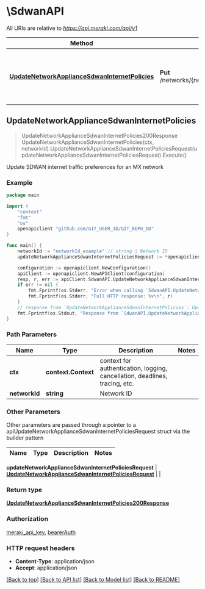 # \SdwanAPI

All URIs are relative to *https://api.meraki.com/api/v1*

Method | HTTP request | Description
------------- | ------------- | -------------
[**UpdateNetworkApplianceSdwanInternetPolicies**](SdwanAPI.md#UpdateNetworkApplianceSdwanInternetPolicies) | **Put** /networks/{networkId}/appliance/sdwan/internetPolicies | Update SDWAN internet traffic preferences for an MX network



## UpdateNetworkApplianceSdwanInternetPolicies

> UpdateNetworkApplianceSdwanInternetPolicies200Response UpdateNetworkApplianceSdwanInternetPolicies(ctx, networkId).UpdateNetworkApplianceSdwanInternetPoliciesRequest(updateNetworkApplianceSdwanInternetPoliciesRequest).Execute()

Update SDWAN internet traffic preferences for an MX network



### Example

```go
package main

import (
	"context"
	"fmt"
	"os"
	openapiclient "github.com/GIT_USER_ID/GIT_REPO_ID"
)

func main() {
	networkId := "networkId_example" // string | Network ID
	updateNetworkApplianceSdwanInternetPoliciesRequest := *openapiclient.NewUpdateNetworkApplianceSdwanInternetPoliciesRequest() // UpdateNetworkApplianceSdwanInternetPoliciesRequest |  (optional)

	configuration := openapiclient.NewConfiguration()
	apiClient := openapiclient.NewAPIClient(configuration)
	resp, r, err := apiClient.SdwanAPI.UpdateNetworkApplianceSdwanInternetPolicies(context.Background(), networkId).UpdateNetworkApplianceSdwanInternetPoliciesRequest(updateNetworkApplianceSdwanInternetPoliciesRequest).Execute()
	if err != nil {
		fmt.Fprintf(os.Stderr, "Error when calling `SdwanAPI.UpdateNetworkApplianceSdwanInternetPolicies``: %v\n", err)
		fmt.Fprintf(os.Stderr, "Full HTTP response: %v\n", r)
	}
	// response from `UpdateNetworkApplianceSdwanInternetPolicies`: UpdateNetworkApplianceSdwanInternetPolicies200Response
	fmt.Fprintf(os.Stdout, "Response from `SdwanAPI.UpdateNetworkApplianceSdwanInternetPolicies`: %v\n", resp)
}
```

### Path Parameters


Name | Type | Description  | Notes
------------- | ------------- | ------------- | -------------
**ctx** | **context.Context** | context for authentication, logging, cancellation, deadlines, tracing, etc.
**networkId** | **string** | Network ID | 

### Other Parameters

Other parameters are passed through a pointer to a apiUpdateNetworkApplianceSdwanInternetPoliciesRequest struct via the builder pattern


Name | Type | Description  | Notes
------------- | ------------- | ------------- | -------------

 **updateNetworkApplianceSdwanInternetPoliciesRequest** | [**UpdateNetworkApplianceSdwanInternetPoliciesRequest**](UpdateNetworkApplianceSdwanInternetPoliciesRequest.md) |  | 

### Return type

[**UpdateNetworkApplianceSdwanInternetPolicies200Response**](UpdateNetworkApplianceSdwanInternetPolicies200Response.md)

### Authorization

[meraki_api_key](../README.md#meraki_api_key), [bearerAuth](../README.md#bearerAuth)

### HTTP request headers

- **Content-Type**: application/json
- **Accept**: application/json

[[Back to top]](#) [[Back to API list]](../README.md#documentation-for-api-endpoints)
[[Back to Model list]](../README.md#documentation-for-models)
[[Back to README]](../README.md)

